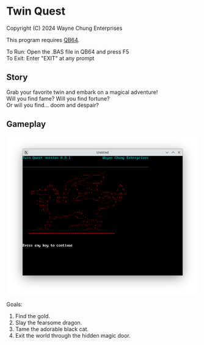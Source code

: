 # Twin Quest  
Copyright (C) 2024 Wayne Chung Enterprises  
  
This program requires [QB64](https://qb64.com/).  
  
To Run: Open the .BAS file in QB64 and press F5  
To Exit: Enter "EXIT" at any prompt  

## Story

Grab your favorite twin and embark on a magical adventure!  
Will you find fame?  Will you find fortune?  
Or will you find... doom and despair?  

## Gameplay
  
![title screen](/assets/images/title-screen.png)
  
Goals:
1. Find the gold.
2. Slay the fearsome dragon.
3. Tame the adorable black cat.
4. Exit the world through the hidden magic door.
